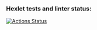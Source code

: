 ### Hexlet tests and linter status:
[![Actions Status](https://github.com/MoloKate/java-project-lvl1/workflows/hexlet-check/badge.svg)](https://github.com/MoloKate/java-project-lvl1/actions)